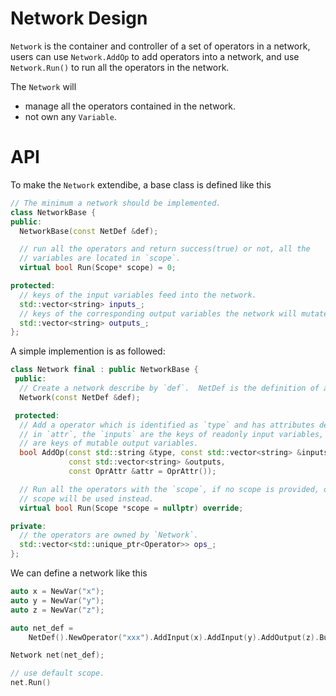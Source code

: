 # Network Design

`Network` is the container and controller of a set of operators in a network, users can use `Network.AddOp` to add operators into a network, 
and use `Network.Run()` to run all the operators in the network.

The `Network` will

- manage all the operators contained in the network.
- not own any `Variable`.

# API

To make the `Network` extendibe, a base class is defined like this

```c++
// The minimum a network should be implemented.
class NetworkBase {
public:
  NetworkBase(const NetDef &def);

  // run all the operators and return success(true) or not, all the 
  // variables are located in `scope`.
  virtual bool Run(Scope* scope) = 0;

protected:
  // keys of the input variables feed into the network.
  std::vector<string> inputs_;
  // keys of the corresponding output variables the network will mutate.
  std::vector<string> outputs_;
};
```

A simple implemention is as followed:

```c++
class Network final : public NetworkBase {
 public:
  // Create a network describe by `def`.  NetDef is the definition of a network.
  Network(const NetDef &def);

 protected:
  // Add a operator which is identified as `type` and has attributes described
  // in `attr`, the `inputs` are the keys of readonly input variables, `outputs`
  // are keys of mutable output variables.
  bool AddOp(const std::string &type, const std::vector<string> &inputs,
             const std::vector<string> &outputs,
             const OprAttr &attr = OprAttr());

  // Run all the operators with the `scope`, if no scope is provided, default
  // scope will be used instead.
  virtual bool Run(Scope *scope = nullptr) override;

private:
  // the operators are owned by `Network`.
  std::vector<std::unique_ptr<Operator>> ops_;
};
```

We can define a network like this

```c++
auto x = NewVar("x");
auto y = NewVar("y");
auto z = NewVar("z");

auto net_def =
    NetDef().NewOperator("xxx").AddInput(x).AddInput(y).AddOutput(z).Build();

Network net(net_def);

// use default scope.
net.Run()
```
